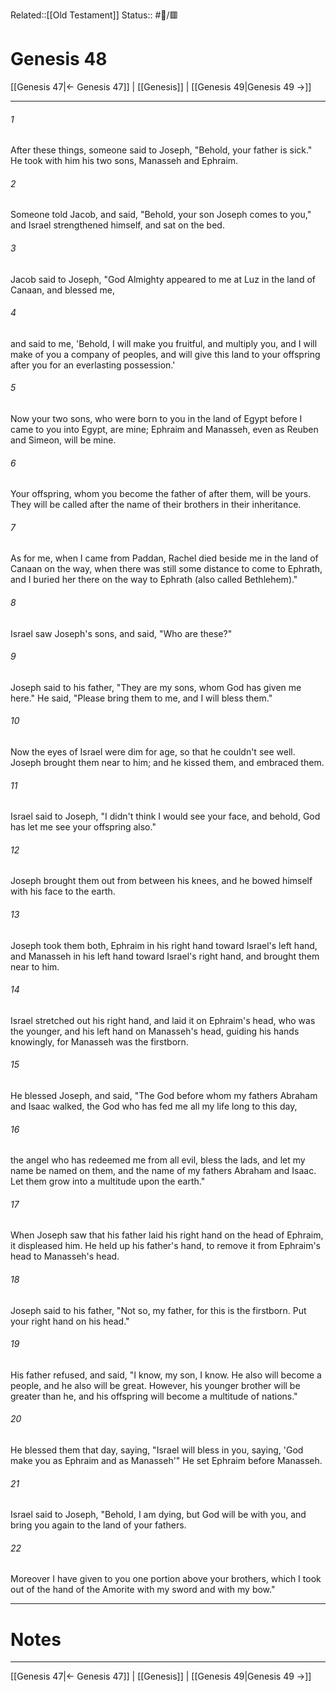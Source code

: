 Related::[[Old Testament]]
Status:: #📖/🟥
# Genesis 48

[[Genesis 47|← Genesis 47]] | [[Genesis]] | [[Genesis 49|Genesis 49 →]]
***



###### 1 
After these things, someone said to Joseph, "Behold, your father is sick." He took with him his two sons, Manasseh and Ephraim. 

###### 2 
Someone told Jacob, and said, "Behold, your son Joseph comes to you," and Israel strengthened himself, and sat on the bed. 

###### 3 
Jacob said to Joseph, "God Almighty appeared to me at Luz in the land of Canaan, and blessed me, 

###### 4 
and said to me, 'Behold, I will make you fruitful, and multiply you, and I will make of you a company of peoples, and will give this land to your offspring after you for an everlasting possession.' 

###### 5 
Now your two sons, who were born to you in the land of Egypt before I came to you into Egypt, are mine; Ephraim and Manasseh, even as Reuben and Simeon, will be mine. 

###### 6 
Your offspring, whom you become the father of after them, will be yours. They will be called after the name of their brothers in their inheritance. 

###### 7 
As for me, when I came from Paddan, Rachel died beside me in the land of Canaan on the way, when there was still some distance to come to Ephrath, and I buried her there on the way to Ephrath (also called Bethlehem)." 

###### 8 
Israel saw Joseph's sons, and said, "Who are these?" 

###### 9 
Joseph said to his father, "They are my sons, whom God has given me here." He said, "Please bring them to me, and I will bless them." 

###### 10 
Now the eyes of Israel were dim for age, so that he couldn't see well. Joseph brought them near to him; and he kissed them, and embraced them. 

###### 11 
Israel said to Joseph, "I didn't think I would see your face, and behold, God has let me see your offspring also." 

###### 12 
Joseph brought them out from between his knees, and he bowed himself with his face to the earth. 

###### 13 
Joseph took them both, Ephraim in his right hand toward Israel's left hand, and Manasseh in his left hand toward Israel's right hand, and brought them near to him. 

###### 14 
Israel stretched out his right hand, and laid it on Ephraim's head, who was the younger, and his left hand on Manasseh's head, guiding his hands knowingly, for Manasseh was the firstborn. 

###### 15 
He blessed Joseph, and said, "The God before whom my fathers Abraham and Isaac walked, the God who has fed me all my life long to this day, 

###### 16 
the angel who has redeemed me from all evil, bless the lads, and let my name be named on them, and the name of my fathers Abraham and Isaac. Let them grow into a multitude upon the earth." 

###### 17 
When Joseph saw that his father laid his right hand on the head of Ephraim, it displeased him. He held up his father's hand, to remove it from Ephraim's head to Manasseh's head. 

###### 18 
Joseph said to his father, "Not so, my father, for this is the firstborn. Put your right hand on his head." 

###### 19 
His father refused, and said, "I know, my son, I know. He also will become a people, and he also will be great. However, his younger brother will be greater than he, and his offspring will become a multitude of nations." 

###### 20 
He blessed them that day, saying, "Israel will bless in you, saying, 'God make you as Ephraim and as Manasseh'" He set Ephraim before Manasseh. 

###### 21 
Israel said to Joseph, "Behold, I am dying, but God will be with you, and bring you again to the land of your fathers. 

###### 22 
Moreover I have given to you one portion above your brothers, which I took out of the hand of the Amorite with my sword and with my bow."

---
# Notes


***
[[Genesis 47|← Genesis 47]] | [[Genesis]] | [[Genesis 49|Genesis 49 →]]
